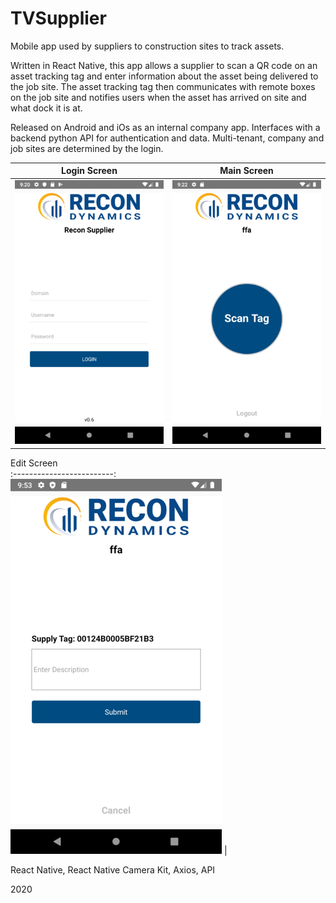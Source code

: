 # TVSupplier

Mobile app used by suppliers to construction sites to track assets.

Written in React Native, this app allows a supplier to scan a QR code on an asset tracking tag and enter information about the asset being delivered to the job site.  The asset tracking tag then communicates with remote boxes on the job site and notifies users when the asset has arrived on site and what dock it is at.

Released on Android and iOs as an internal company app.  Interfaces with a backend python API for authentication and data.  Multi-tenant, company and job sites are determined by the login.

Login Screen               | Main Screen
:-------------------------:|:-------------------------:
![TVSupplier Login Screen](images/tvsupplier-screenshot-login-small.png) | ![TVSupplier Main Screen](images/tvsupplier-screenshot-main-small.png)

Edit Screen               
:-------------------------:
![TVSupplier Edit Screen](images/tvsupplier-screenshot-edit-small.png) |



React Native, React Native Camera Kit, Axios, API

2020
